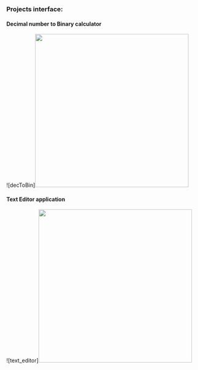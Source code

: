 ### Projects interface: ###

#### Decimal number to Binary calculator ####
![decToBin]<img src="https://github.com/blackcat-123/QT_PROJECT/assets/87993465/bcba6ce1-de7f-4f50-9313-3e6aecf79e0a" width="400" />
<br>
#### Text Editor application ####
![text_editor]<img src="https://github.com/blackcat-123/QT_PROJECT/assets/87993465/e149b05d-a353-417e-921c-0f09c042b0c7" width="400" />



